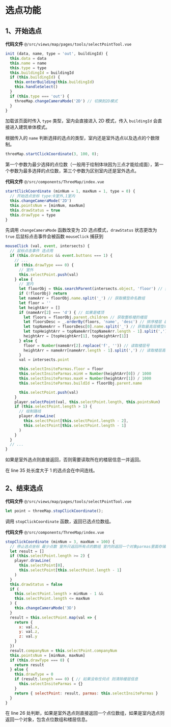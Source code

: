 # 选点功能

## 1、开始选点

**代码文件** `@/src/views/map/pages/tools/selectPointTool.vue`

```javascript
init (data, name, type = 'out', buildingId) {
  this.data = data
  this.name = name
  this.type = type
  this.buildingId = buildingId
  if (this.buildingId) {
    this.enterBuilding(this.buildingId)
    this.handleSelect()
  }
  if (this.type === 'out') {
    threeMap.changeCameraMode('2D') // 切换到2D模式
  }
}
```

加载该页面时传入 `type` 类型，室内会直接进入 2D 模式，传入 `buildingId` 会直接进入建筑单体模式。

根据传入的 `name` 判断选择的选点的类型，室内还是室外选点以及选点的个数限制。

```javascript
threeMap.startClickCoordinate(3, 100, 0);
```

第一个参数为最少选择的点位数（一般用于绘制体块因为三点才能绘成面），第一个参数为最多选择的点位数，第三个参数为区别室内还是室外选点。

**代码文件** `@/src/components/ThreeMap/index.vue`

```javascript
startClickCoordinate (minNum = 1, maxNum = 1, type = 0) {
  // 开始选点坐标 type:0室外,1室内
  this.changeCameraMode('2D')
  this.pointsNum = [minNum, maxNum]
  this.drawStatus = true
  this.drawType = type
}
```

先调用 `changeCameraMode` 函数改变为 2D 选点模式，`drawStatus` 状态更改为 `true` 后鼠标点击事件会被函数 `mouseClick` 捕获到

```javascript
mouseClick (val, event, intersects) {
  // 鼠标点击事件 选点用
  if (this.drawStatus && event.buttons === 1) {
    // ...
    if (this.drawType === 0) {
      // 室外
      this.selectPoint.push(val)
    } else {
      // 室内
      let floorObj = this.searchParent(intersects.object, 'floor') // 找到所点的楼层
      if (!floorObj) return
      let nameArr = floorObj.name.split('_') // 获取模型命名数组
      let floor = ''
      let heightArr = []
      if (nameArr[2] === 'd') { // 如果是楼顶
        let floors = floorObj.parent.children // 获取整栋楼的楼层
        let floorsDesc = _.orderBy(floors, 'name', 'desc') // 排序楼层 最高层在第一位
        let topNameArr = floorsDesc[0].name.split('_') // 获取最高层模型命名数组
        let topHeightArr = topNameArr[topNameArr.length - 1].split(',') // 读取最高层高度数组（最低点、最高点）
        heightArr = [topHeightArr[1], topHeightArr[1]]
      } else {
        floor = Number(nameArr[2].replace('f', '')) // 读取楼层号
        heightArr = nameArr[nameArr.length - 1].split(',') // 读取楼层高度数组（最低点、最高点）
      }
      val = intersects.point

      this.selectInsiteParmas.floor = floor
      this.selectInsiteParmas.minH = Number(heightArr[0]) / 1000
      this.selectInsiteParmas.maxH = Number(heightArr[1]) / 1000
      this.selectInsiteParmas.buildId = floorObj.parent.name

      this.selectPoint.push(val)
    }
    player.selectPoint(val, this.selectPoint.length, this.pointsNum)
    if (this.selectPoint.length > 1) {
      // 绘制路线
      player.drawLine(
        this.selectPoint[this.selectPoint.length - 2],
        this.selectPoint[this.selectPoint.length - 1]
      )
    }
  }
  // ...
}
```

如果是室外选点则直接返回，否则需要读取所在的楼层信息一并返回。

在 line 35 处长度大于 1 的选点会在中间连线。

## 2、结束选点

**代码文件** `@/src/views/map/pages/tools/selectPointTool.vue`

```javascript
let point = threeMap.stopClickCoordinate();
```

调用 `stopClickCoordinate` 函数，返回已选点位数组。

**代码文件** `@/src/components/ThreeMap/index.vue`

```javascript
stopClickCoordinate (minNum = 3, maxNum = 100) {
  // 停止选点坐标 最少点数 室外只返回所有点的数组 室内则返回一个对象parmas里面存储楼层的信息
  let result = []
  if (this.selectPoint.length >= 2) {
    player.drawLine(
      this.selectPoint[0],
      this.selectPoint[this.selectPoint.length - 1]
    )
  }
  this.drawStatus = false
  if (
    this.selectPoint.length > minNum - 1 &&
    this.selectPoint.length <= maxNum
  ) {
    this.changeCameraMode('3D')
  }
  result = this.selectPoint.map(val => {
    return {
      x: val.x,
      y: val.z,
      z: val.y
    }
  })
  result.companyNum = this.selectPoint.companyNum
  this.pointsNum = [minNum, maxNum]
  if (this.drawType === 0) {
    return result
  } else {
    this.drawType = 0
    if (result.length === 0) { // 如果没有任何点 则清除楼层信息
      this.selectInsiteParmas = {}
    }
    return { selectPoint: result, parmas: this.selectInsiteParmas }
  }
}
```

在 line 26 处判断，如果是室外选点则直接返回一个点位数组，如果是室内选点则返回一个对象，包含点位数组和楼层信息。
